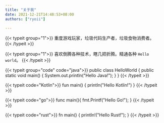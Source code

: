 ```yaml
---
title: "关于我"
date: 2021-12-21T14:48:53+08:00
authors: ["ryoii"]

---
```


{{< typeit group="1">}}
重度游戏玩家，垃圾代码生产者，垃圾食物消费者。
{{< /typeit >}}

{{< typeit group="1">}}
喜欢倒腾各种技术，瞎几把折腾。精通各种 `Hello world`。
{{< /typeit >}}

{{< typeit group="code" code="java">}}
public class HelloWorld {
    public static void main() {
        System.out.println("Hello Java!");
    }
}
{{< /typeit >}}

{{< typeit code="Kotlin">}}
fun main() {
    println("Hello Kotlin!")
}
{{< /typeit >}}

{{< typeit code="go">}}
func main(){
    fmt.Printf("Hello Go!");
}
{{< /typeit >}}

{{< typeit code="rust">}}
fn main() {
    println!("Hello Rust!");
}
{{< /typeit >}}